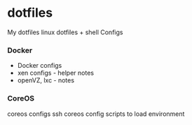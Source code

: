 dotfiles
========

My dotfiles
linux dotfiles + shell Configs

### Docker
- Docker configs
- xen configs - helper notes
- openVZ, lxc - notes

### CoreOS
coreos configs
ssh coreos config
scripts to load environment
